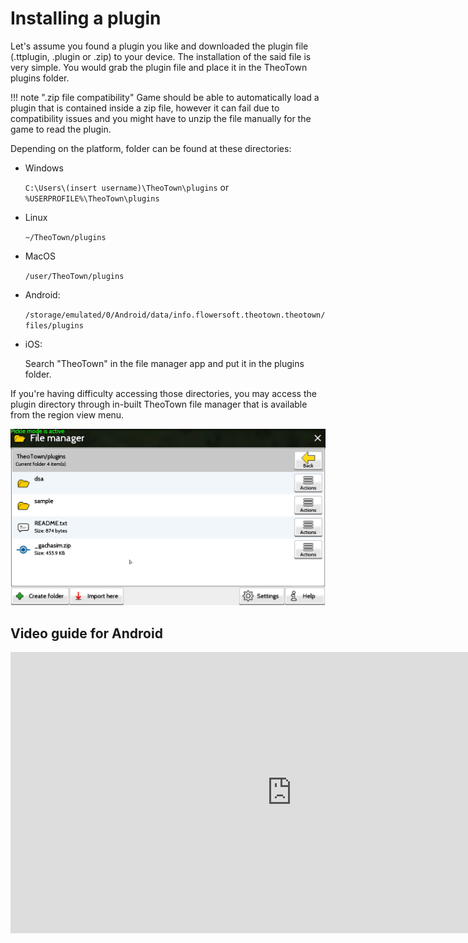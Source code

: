 # Installing a plugin

Let's assume you found a plugin you like and downloaded the plugin file (.ttplugin, .plugin or .zip) to your device. The installation of the said file is
very simple. You would grab the plugin file and place it in the TheoTown plugins folder.

!!! note ".zip file compatibility"
    Game should be able to automatically load a plugin that is contained inside a zip file, however it can fail due to
    compatibility issues and you might have to unzip the file manually for the game to read the plugin.

Depending on the platform, folder can be found at these directories:

- Windows

    `C:\Users\(insert username)\TheoTown\plugins` or `%USERPROFILE%\TheoTown\plugins`

- Linux

    `~/TheoTown/plugins`

- MacOS

    `/user/TheoTown/plugins`

- Android:

    `/storage/emulated/0/Android/data/info.flowersoft.theotown.theotown/files/plugins`

- iOS:

    Search "TheoTown" in the file manager app and put it in the plugins folder.

If you're having difficulty accessing those directories, you may access the plugin directory through in-built TheoTown file manager
that is available from the region view menu.

![](../assets/file-manager.png)

## Video guide for Android

<iframe width="900" height="450" src="https://www.youtube.com/embed/3peYxuK7BS4" title="YouTube video player" frameborder="0" allow="accelerometer; autoplay; clipboard-write; encrypted-media; gyroscope; picture-in-picture; web-share" referrerpolicy="strict-origin-when-cross-origin" allowfullscreen></iframe>

